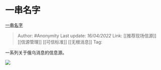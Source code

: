 # 一串名字
[一串名字](https://zhuanlan.zhihu.com/p/496551619)

> Author: #Anonymity
> Last update: *16/04/2022*
> Link: [[推荐现场信源]] [[信源管理]] [[可信标准]] [[无根消息]]
> Tag:

一系列关于俄乌消息的信息源。

![](https://pic1.zhimg.com/v2-a0d73a3d31323eeaf680660e01a14cac_b.jpg)
